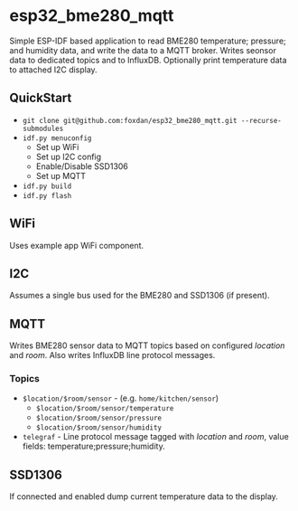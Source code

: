 # esp32_bme280_mqtt
Simple ESP-IDF based application to read BME280 temperature; pressure; and
humidity data, and write the data to a MQTT broker. Writes seonsor data to
dedicated topics and to InfluxDB. Optionally print temperature data to attached
I2C display.

## QuickStart
  - `git clone git@github.com:foxdan/esp32_bme280_mqtt.git --recurse-submodules`
  - `idf.py menuconfig`
    - Set up WiFi
    - Set up I2C config
    - Enable/Disable SSD1306
    - Set up MQTT
  - `idf.py build`
  - `idf.py flash`

## WiFi
Uses example app WiFi component.

## I2C
Assumes a single bus used for the BME280 and SSD1306 (if present).

## MQTT
Writes BME280 sensor data to MQTT topics based on configured _location_ and
_room_. Also writes InfluxDB line protocol messages.

### Topics
  - `$location/$room/sensor` - (e.g. `home/kitchen/sensor`)
    - `$location/$room/sensor/temperature`
    - `$location/$room/sensor/pressure`
    - `$location/$room/sensor/humidity`
  - `telegraf` - Line protocol message tagged with _location_ and _room_, value
                 fields: temperature;pressure;humidity.

## SSD1306
If connected and enabled dump current temperature data to the display.
